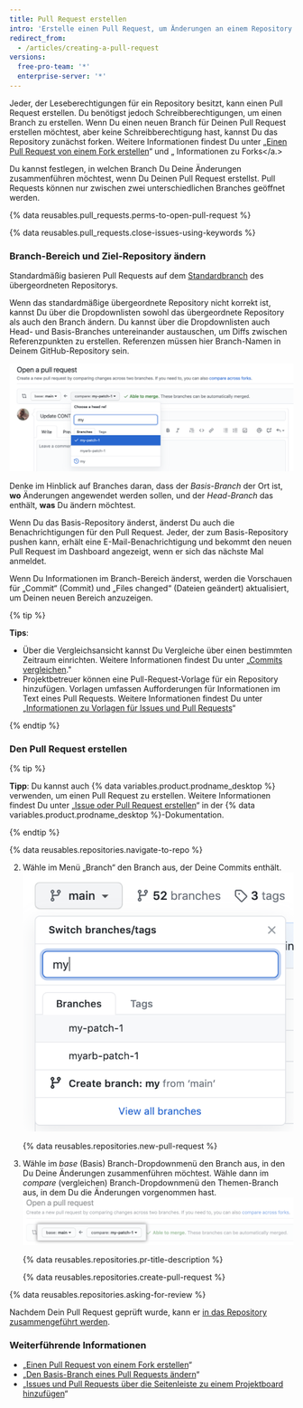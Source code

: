 ```yaml
---
title: Pull Request erstellen
intro: 'Erstelle einen Pull Request, um Änderungen an einem Repository vorzuschlagen und um daran mitzuarbeiten. These changes are proposed in a *branch*, which ensures that the default branch only contains finished and approved work.'
redirect_from:
  - /articles/creating-a-pull-request
versions:
  free-pro-team: '*'
  enterprise-server: '*'
---
```


Jeder, der Leseberechtigungen für ein Repository besitzt, kann einen Pull Request erstellen. Du benötigst jedoch Schreibberechtigungen, um einen Branch zu erstellen. Wenn Du einen neuen Branch für Deinen Pull Request erstellen möchtest, aber keine Schreibberechtigung hast, kannst Du das Repository zunächst forken. Weitere Informationen findest Du unter „[Einen Pull Request von einem Fork erstellen](/articles/creating-a-pull-request-from-a-fork)“ und „
Informationen zu Forks</a.></p> 

Du kannst festlegen, in welchen Branch Du Deine Änderungen zusammenführen möchtest, wenn Du Deinen Pull Request erstellst. Pull Requests können nur zwischen zwei unterschiedlichen Branches geöffnet werden.

{% data reusables.pull_requests.perms-to-open-pull-request %}

{% data reusables.pull_requests.close-issues-using-keywords %}



### Branch-Bereich und Ziel-Repository ändern

Standardmäßig basieren Pull Requests auf dem [Standardbranch](/articles/setting-the-default-branch) des übergeordneten Repositorys.

Wenn das standardmäßige übergeordnete Repository nicht korrekt ist, kannst Du über die Dropdownlisten sowohl das übergeordnete Repository als auch den Branch ändern. Du kannst über die Dropdownlisten auch Head- und Basis-Branches untereinander austauschen, um Diffs zwischen Referenzpunkten zu erstellen. Referenzen müssen hier Branch-Namen in Deinem GitHub-Repository sein.

![Branches für Pull-Request-Bearbeitung](/assets/images/help/pull_requests/pull-request-review-edit-branch.png)

Denke im Hinblick auf Branches daran, dass der *Basis-Branch* der Ort ist, **wo** Änderungen angewendet werden sollen, und der *Head-Branch* das enthält, **was** Du ändern möchtest.

Wenn Du das Basis-Repository änderst, änderst Du auch die Benachrichtigungen für den Pull Request. Jeder, der zum Basis-Repository pushen kann, erhält eine E-Mail-Benachrichtigung und bekommt den neuen Pull Request im Dashboard angezeigt, wenn er sich das nächste Mal anmeldet.

Wenn Du Informationen im Branch-Bereich änderst, werden die Vorschauen für „Commit“ (Commit) und „Files changed“ (Dateien geändert) aktualisiert, um Deinen neuen Bereich anzuzeigen.

{% tip %}

**Tips**:

- Über die Vergleichsansicht kannst Du Vergleiche über einen bestimmten Zeitraum einrichten. Weitere Informationen findest Du unter „[Commits vergleichen](/github/committing-changes-to-your-project/comparing-commits)."
- Projektbetreuer können eine Pull-Request-Vorlage für ein Repository hinzufügen. Vorlagen umfassen Aufforderungen für Informationen im Text eines Pull Requests. Weitere Informationen findest Du unter „[Informationen zu Vorlagen für Issues und Pull Requests](/articles/about-issue-and-pull-request-templates)“

{% endtip %}



### Den Pull Request erstellen

{% tip %}

**Tipp**: Du kannst auch {% data variables.product.prodname_desktop %} verwenden, um einen Pull Request zu erstellen. Weitere Informationen findest Du unter „[Issue oder Pull Request erstellen](/desktop/contributing-to-projects/creating-an-issue-or-pull-request)“ in der {% data variables.product.prodname_desktop %}-Dokumentation.

{% endtip %}

{% data reusables.repositories.navigate-to-repo %}

2. Wähle im Menü „Branch“ den Branch aus, der Deine Commits enthält. ![Branch-Dropdownmenü](/assets/images/help/pull_requests/branch-dropdown.png) 
   
   {% data reusables.repositories.new-pull-request %}

4. Wähle im _base_ (Basis) Branch-Dropdownmenü den Branch aus, in den Du Deine Änderungen zusammenführen möchtest. Wähle dann im _compare_ (vergleichen) Branch-Dropdownmenü den Themen-Branch aus, in dem Du die Änderungen vorgenommen hast. ![Dropdown-Menüs zur Auswahl von Basis- und Vergleichs-Branches](/assets/images/help/pull_requests/choose-base-and-compare-branches.png) 
   
   {% data reusables.repositories.pr-title-description %}
   
   
   
   {% data reusables.repositories.create-pull-request %}

{% data reusables.repositories.asking-for-review %}

Nachdem Dein Pull Request geprüft wurde, kann er [in das Repository zusammengeführt werden](/articles/merging-a-pull-request).



### Weiterführende Informationen

- „[Einen Pull Request von einem Fork erstellen](/articles/creating-a-pull-request-from-a-fork)“
- „[Den Basis-Branch eines Pull Requests ändern](/articles/changing-the-base-branch-of-a-pull-request)“
- „[Issues und Pull Requests über die Seitenleiste zu einem Projektboard hinzufügen](/articles/adding-issues-and-pull-requests-to-a-project-board/#adding-issues-and-pull-requests-to-a-project-board-from-the-sidebar)“
